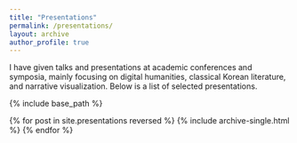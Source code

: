 ```yaml
---
title: "Presentations"
permalink: /presentations/
layout: archive
author_profile: true
---
```


I have given talks and presentations at academic conferences and symposia,
mainly focusing on digital humanities, classical Korean literature,
and narrative visualization. Below is a list of selected presentations.

{% include base_path %}

{% for post in site.presentations reversed %}
  {% include archive-single.html %}
{% endfor %}
